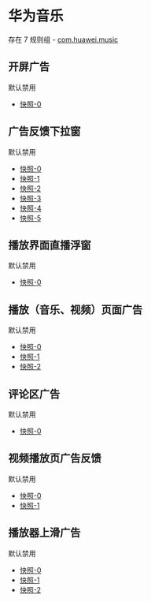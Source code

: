 # 华为音乐

存在 7 规则组 - [com.huawei.music](/src/apps/com.huawei.music.ts)

## 开屏广告

默认禁用

- [快照-0](https://i.gkd.li/i/12745222)

## 广告反馈下拉窗

默认禁用

- [快照-0](https://i.gkd.li/i/13067574)
- [快照-1](https://i.gkd.li/i/13067572)
- [快照-2](https://i.gkd.li/i/13067571)
- [快照-3](https://i.gkd.li/i/13067659)
- [快照-4](https://i.gkd.li/i/13067665)
- [快照-5](https://i.gkd.li/i/13067820)

## 播放界面直播浮窗

默认禁用

- [快照-0](https://i.gkd.li/i/13067649)

## 播放（音乐、视频）页面广告

默认禁用

- [快照-0](https://i.gkd.li/i/13067956)
- [快照-1](https://i.gkd.li/i/13067978)
- [快照-2](https://i.gkd.li/i/13067387)

## 评论区广告

默认禁用

- [快照-0](https://i.gkd.li/i/13067937)

## 视频播放页广告反馈

默认禁用

- [快照-0](https://i.gkd.li/i/13067986)
- [快照-1](https://i.gkd.li/i/13067981)

## 播放器上滑广告

默认禁用

- [快照-0](https://i.gkd.li/i/13068935)
- [快照-1](https://i.gkd.li/i/13194163)
- [快照-2](https://i.gkd.li/i/13263590)
